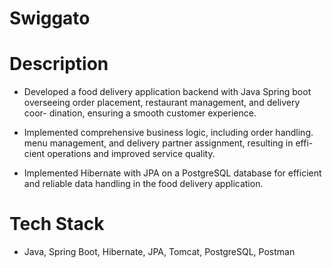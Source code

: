 # Swiggato

# Description 
- Developed a food delivery application backend with Java Spring boot overseeing order placement, restaurant management, and delivery coor- dination, ensuring a smooth customer experience.

- Implemented comprehensive business logic, including order handling. menu management, and delivery partner assignment, resulting in effi- cient operations and improved service quality.

- Implemented Hibernate with JPA on a PostgreSQL database for efficient and reliable data handling in the food delivery application.

# Tech Stack
- Java, Spring Boot, Hibernate, JPA, Tomcat, PostgreSQL, Postman






 
